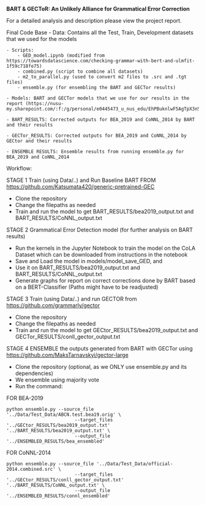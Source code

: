 **BART & GECToR: An Unlikely Alliance for Grammatical Error Correction**

For a detailed analysis and description please view the project report. 

Final Code Base
	- Data: Contains all the Test, Train, Development datasets that we used for the models
	
	- Scripts: 
		- GED_model.ipynb (modified from  https://towardsdatascience.com/checking-grammar-with-bert-and-ulmfit-1f59c718fe75)
		- combined.py (script to combine all datasets)
		- m2_to_parallel.py (used to convert m2 files to .src and .tgt files)
		- ensemble.py (for ensembling the BART and GECTor results)
	
	- Models: BART and GECTor models that we use for our results in the report (https://nusu-my.sharepoint.com/:f:/g/personal/e0445473_u_nus_edu/EhPBuknlwF5AgTpX3n5ytiMBoWujv9MPD5uak_WmUf2c4A)
	
	- BART_RESULTS: Corrected outputs for BEA_2019 and CoNNL_2014 by BART and their results
	
	- GECTor_RESULTS: Corrected outputs for BEA_2019 and CoNNL_2014 by GECtor and their results

	- ENSEMBLE RESULTS: Ensemble results from running ensemble.py for BEA_2019 and CoNNL_2014


Workflow:

STAGE 1
Train (using Data/..) and Run Baseline BART FROM https://github.com/Katsumata420/generic-pretrained-GEC
- Clone the repository
- Change the filepaths as needed
- Train and run the model to get BART_RESULTS/bea2019_output.txt and BART_RESULTS/CoNNL_output.txt

STAGE 2
Grammatical Error Detection model (for further analysis on BART results)
- Run the kernels in the Jupyter Notebook to train the model on the CoLA Dataset which can be downloaded from instructions in the notebook
- Save and Load the model in models/model_save_GED, and
- Use it on BART_RESULTS/bea2019_output.txt and BART_RESULTS/CoNNL_output.txt
- Generate graphs for report on correct corrections done by BART based on a BERT-Classifier
(Paths might have to be readjusted)


STAGE 3
Train (using Data/..) and run GECTOR from https://github.com/grammarly/gector
- Clone the repository
- Change the filepaths as needed
- Train and run the model to get GECtor_RESULTS/bea2019_output.txt and GECTor_RESULTS/conll_gector_output.txt


STAGE 4
ENSEMBLE the outputs generated from BART with GECTor using https://github.com/MaksTarnavskyi/gector-large
- Clone the repository (optional, as we ONLY use ensemble.py and its dependencies)
- We ensemble using majority vote
- Run the command:

FOR BEA-2019
```
python ensemble.py --source_file '../Data/Test_Data/ABCN.test.bea19.orig' \
                         --target_files '../GECtor_RESULTS/bea2019_output.txt' '../BART_RESULTS/bea2019_output.txt' \
                         --output_file '../ENSEMBLED_RESULTS/bea_ensembled'
```

FOR CoNNL-2014
```
python ensemble.py --source_file '../Data/Test_Data/official-2014.combined.src' \
                         --target_files '../GECtor_RESULTS/conll_gector_output.txt' '../BART_RESULTS/CoNNL_output.txt' \
                         --output_file '../ENSEMBLED_RESULTS/connl_ensembled'
```
